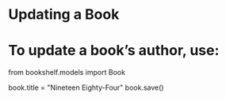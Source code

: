 # Updating a Book

# To update a book’s author, use:
from bookshelf.models import Book

book.title = "Nineteen Eighty-Four"
book.save()
